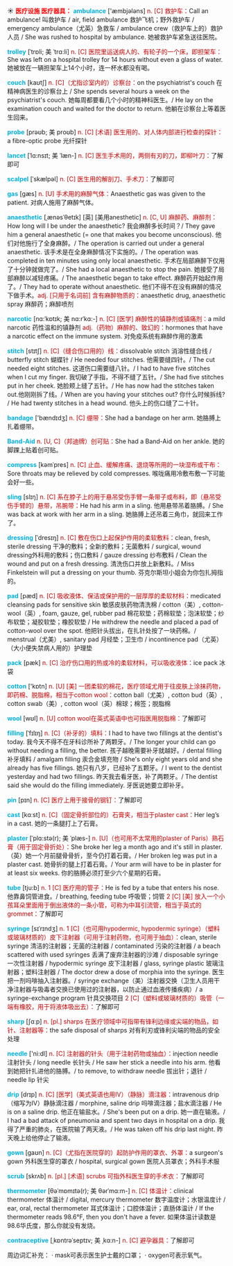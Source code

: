 ☀ <font color="red">**医疗设施 医疗器具：**</font>
<font color="sky blue">**ambulance**</font> ['æmbjələns] 
<font color="#c00000">n. [C] 救护车：</font>Call an ambulance! 叫救护车 / air, field ambulance 救护飞机；野外救护车 / emergency ambulance（尤英）急救车 / ambulance crew（救护车上的）救护人员 / She was rushed to hospital by ambulance. 她被救护车紧急送往医院。
           
<font color="sky blue">**trolley**</font> [ˈtrɒli; 美 ˈtrɑ:li]
<font color="#c00000">n. [C] 医院里运送病人的、有轮子的一个床，即担架车：</font>She was left on a hospital trolley for 14 hours without even a glass of water. 她被放在一辆担架车上14个小时，连一杯水都没有喝。

<font color="sky blue">**couch**</font> [kaʊtʃ]
<font color="#c00000">n. [C]（尤指诊室内的）诊察台：</font>on the psychiatrist's couch 在精神病医生的诊察台上 / She spends several hours a week on the psychiatrist's couch. 她每周都要看几个小时的精神科医生。/ He lay on the examination couch and waited for the doctor to return. 他躺在诊察台上等着医生回来。
           
<font color="sky blue">**probe**</font> [prəʊb; 美 proʊb]
<font color="#c00000">n. [C] [术语] 医生用的、对人体内部进行检查的探针：</font>a fibre-optic probe 光纤探针
           
<font color="sky blue">**lancet**</font> [ˈlɑ:nsɪt; 美 ˈlæn-]
<font color="#c00000">n. [C] 医生手术用的，两侧有刃的刀，即柳叶刀：</font>了解即可

<font color="sky blue">**scalpel**</font> [ˈskælpəl]
<font color="#c00000">n. [C] 医生用的解剖刀、手术刀：</font>了解即可

<font color="sky blue">**gas**</font> [ɡæs] 
<font color="#c00000">n. [U] 手术用的麻醉气体：</font>Anaesthetic gas was given to the patient. 对病人施用了麻醉气体。
           
<font color="sky blue">**anaesthetic**</font> [ˌænəsˈθetɪk]
[英] [美用anesthetic] <font color="#c00000">n. [C, U] 麻醉药、麻醉剂：</font>How long will I be under the anaesthetic? 我会麻醉多长时间？/ They gave him a general anaesthetic (= one that makes you become unconscious). 他们对他施行了全身麻醉。/ The operation is carried out under a general anaesthetic. 该手术是在全身麻醉情况下实施的。/ The operation was completed in ten minutes using only local anaesthetic. 手术在局部麻醉下仅用了十分钟就做完了。/ She had a local anaesthetic to stop the pain. 她接受了局部麻醉以减轻疼痛。/ The anaesthetic began to take effect. 麻醉药开始起作用了。/ They had to operate without anaesthetic. 他们不得不在没有麻醉的情况下做手术。<font color="#c00000">adj. [只用于名词前] 含有麻醉物质的：</font>anaesthetic drug, anaesthetic spray 麻醉药；麻醉喷剂
           
<font color="sky blue">**narcotic**</font> [nɑ:ˈkɒtɪk; 美 nɑ:rˈkɑ:-]
<font color="#c00000">n. [C] [医学] 麻醉性的镇静剂或镇痛剂：</font>a mild narcotic 药性温和的镇静剂 <font color="#c00000">adj.（药物）麻醉的、致幻的：</font>hormones that have a narcotic effect on the immune system. 对免疫系统有麻醉作用的激素
           
<font color="sky blue">**stitch**</font> [stɪtʃ]
<font color="#c00000">n. [C]（缝合伤口用的）线：</font>dissolvable stitch 消溶性缝合线 / butterfly stitch 蝴蝶针 / He needed four stitches. 他需要缝四针。/ The cut needed eight stitches. 这道伤口需要缝八针。/ I had to have five stitches when I cut my finger. 我切破了手指，不得不缝了五针。/ She had five stitches put in her cheek. 她脸颊上缝了五针。/ He has now had the stitches taken out.他刚刚拆了线。/ When are you having your stitches out? 你什么时候拆线? / He had twenty stitches in a head wound. 他头上的伤口缝了二十针。

<font color="sky blue">**bandage**</font> ['bændɪdӡ] 
<font color="#c00000">n. [C] 绷带：</font>She had a bandage on her arm. 她胳膊上扎着绷带。
          
<font color="sky blue">**Band-Aid**</font>
<font color="#c00000">n. [U, C]（邦迪牌）创可贴：</font>She had a Band-Aid on her ankle. 她的脚踝上贴着创可贴。

<font color="sky blue">**compress**</font> [kəmˈpres]
<font color="#c00000">n. [C] 止血、缓解疼痛、退烧等所用的一块湿布或干布：</font>Sore throats may be relieved by cold compresses. 喉咙痛用冷敷布敷一下可能会好一些。           

<font color="sky blue">**sling**</font> [slɪŋ]
<font color="#c00000">n. [C] 系在脖子上的用于悬吊受伤手臂一条带子或布料，即（悬吊受伤手臂的）悬带，吊腕带：</font>He had his arm in a sling. 他用悬带吊着胳膊。/ She was back at work with her arm in a sling. 她胳膊上还吊着三角巾，就回来工作了。
          
<font color="sky blue">**dressing**</font> [ˈdresɪŋ]
<font color="#c00000">n. [C] 敷在伤口上起保护作用的柔软敷料：</font>clean, fresh, sterile dressing 干净的敷料；全新的敷料；无菌敷料 / surgical, wound dressing外科用的敷料；伤口敷料 / gauze dressing 纱布敷料 / Clean the wound and put on a fresh dressing. 清洗伤口并放上新敷料。/ Miss Finkelstein will put a dressing on your thumb. 芬克尔斯坦小姐会为你包扎拇指的。
    
<font color="sky blue">**pad**</font> [pæd]
<font color="#c00000">n. [C] 吸收液体、保洁或保护用的一层厚厚的柔软材料：</font>medicated cleansing pads for sensitive skin 敏感皮肤药物清洗棉 / cotton（美）, cotton-wool（英）, foam, gauze, gel, rubber pad 棉花软垫；药棉软垫；泡沫软垫；纱布软垫；凝胶软垫；橡胶软垫 / He withdrew the needle and placed a pad of cotton-wool over the spot. 他把针头拔出，在扎针处按了一块药棉。/ menstrual（尤美）, sanitary pad 月经垫；卫生巾 / incontinence pad（尤英）（大小便失禁病人用的）护理垫 
    
 <font color="sky blue">**pack**</font> [pæk] 
<font color="#c00000">n. [C] 治疗伤口用的热或冷的柔软材料，可以吸收液体：</font>ice pack 冰袋

<font color="sky blue">**cotton**</font> ['kɒtn] 
<font color="#c00000">n. [U] [美] 一团柔软的棉花，医疗领域尤用于往皮肤上涂抹药物，即药棉、脱脂棉，相当于cotton wool：</font>cotton ball（尤美）, cotton bud（英）, cotton swab（美）, cotton wool（英）棉球；棉签；脱脂棉

<font color="sky blue">**wool**</font> [wʊl] 
<font color="#c00000">n. [U] cotton wool在英式英语中也可指医用脱脂棉：</font>了解即可
               
<font color="sky blue">**filling**</font> [ˈfɪlɪŋ]
<font color="#c00000">n. [C]（补牙的）填料：</font>I had to have two fillings at the dentist's today. 我今天不得不在牙科诊所补了两颗牙。/ The longer your child can go without needing a filling, the better. 孩子越晚需要补牙就越好。/ dental filling 补牙填料 / amalgam filling 汞合金填充物 / She's only eight years old and she already has five fillings. 她只有八岁，已经补了五颗牙。/ I went to the dentist yesterday and had two fillings. 昨天我去看牙医，补了两颗牙。/ The dentist said she would do the filling immediately. 牙医说她要立即补牙。

<font color="sky blue">**pin**</font> [pɪn] 
<font color="#c00000">n. [C] 医疗上用于接骨的钢钉：</font>了解即可

<font color="sky blue">**cast**</font> [kɑːst] 
<font color="#c00000">n. [C]（固定骨折部位的）石膏夹，相当于plaster cast：</font>Her leg’s in a cast. 她的一条腿打上了石膏。
           
<font color="sky blue">**plaster**</font> [ˈplɑ:stə(r); 美 ˈplæs-]
<font color="#c00000">n. [U]（也可用不太常用的plaster of Paris）熟石膏（用于固定骨折处）：</font>She broke her leg a month ago and it's still in plaster.（英）她一个月前腿骨骨折，至今仍打着石膏。/ Her broken leg was put in a plaster cast. 她骨折的腿上打着石膏。/ Your arm will have to be in plaster for at least six weeks. 你的胳膊必须打至少六个星期的石膏。

<font color="sky blue">**tube**</font> [tju:b] 
<font color="#c00000">n. 1 [C] 医疗用的管子：</font>He is fed by a tube that enters his nose. 他靠鼻饲管进食。/ breathing, feeding tube 呼吸管；饲管 <font color="#c00000">2 [C] [美] 放入一个小孩耳朵里面用于倒出液体的一条小管，可称为中耳引流管，相当于英式的grommet：</font>了解即可

<font color="sky blue">**syringe**</font> [sɪˈrɪndʒ]
<font color="#c00000">n. 1 [C]（也可用hypodermic, hypodermic syringe）（塑料或玻璃材质的）皮下注射器（可用于注射药物，也可用于抽血）：</font>clean, sterile syringe 清洁的注射器；无菌的注射器 / contaminated 污染的注射器 / a beach scattered with used syringes 丢满了废弃注射器的沙滩 / disposable syringe 一次性注射器 / hypodermic syringe 皮下注射器 / glass, syringe plastic 玻璃注射器；塑料注射器 / The doctor drew a dose of morphia into the syringe. 医生把一剂吗啡抽入注射器。/ syringe exchange（美）注射器交换（卫生人员用干净注射器与吸毒者交换已使用过的注射器，以防止通过血液传播疾病）/ a syringe-exchange program 针具交换项目 <font color="#c00000">2 [C]（塑料或玻璃材质的）吸管（一端有橡胶，用于将液体吸出去）：</font>了解即可
    
<font color="sky blue">**sharp**</font> [ʃɑːp] 
<font color="#c00000">n. [pl.] sharps 在医疗领域中可指带有锋利边缘或尖端的物品，如针、注射器等：</font>the safe disposal of sharps 对有利刃或锋利尖端的物品的安全处理

<font color="sky blue">**needle**</font> ['ni:dl] 
<font color="#c00000">n. [C] 注射器的针头（用于注射药物或抽血）：</font>injection needle 注射针头 / long needle 长针头 / He saw her stick a needle into his arm. 他看到她把针扎进他的胳膊。/ to remove, to withdraw needle 拔出针；退针 / needle lip 针尖
           
<font color="sky blue">**drip**</font> [drɪp]
<font color="#c00000">n. [C] [医学]（美式英语也用IV）（静脉）滴注器：</font>intravenous drip（缩写为IV）静脉滴注器 / morphine, saline drip 吗啡滴注器；盐水滴注器 / He is on a saline drip. 他正在输盐水。/ She's been put on a drip. 她一直在输液。/ I had a bad attack of pneumonia and spent two days in hospital on a drip. 我得了严重的肺炎，在医院输了两天液。/ He was taken off his drip last night. 昨天晚上给他停止了输液。
    
<font color="sky blue">**gown**</font> [gaʊn]
<font color="#c00000">n. [C]（尤指在医院穿的）起防护作用的罩衣、外罩：</font>a surgeon's gown 外科医生穿的罩衣 / hospital, surgical gown 医院人员罩衣；外科手术服
               
<font color="sky blue">**scrub**</font> [skrʌb]
<font color="#c00000">n. [pl.] [术语] scrubs 可指外科医生穿的手术衣：</font>了解即可
            
<font color="sky blue">**thermometer**</font> [θəˈmɒmɪtə(r); 美 θərˈmɑ:m-]
<font color="#c00000">n. [C] 体温计：</font>clinical thermometer 体温计 / digital, mercury thermometer 数字温度计；水银温度计 / ear, oral, rectal thermometer 耳式体温计；口腔体温计；直肠体温计 / If the thermometer reads 98.6°F, then you don't have a fever. 如果体温计读数是98.6华氏度，那么你就没有发烧。

<font color="sky blue">**contraceptive**</font> [ˌkɒntrəˈseptɪv; 美 ˌkɑ:n-]
<font color="#c00000">n. [C] 避孕器具：</font>了解即可

周边词汇补充：
· mask可表示医生护士戴的口罩；
· oxygen可表示氧气。
